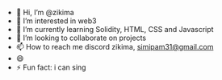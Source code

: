- 👋 Hi, I’m @zikima
- 👀 I’m interested in web3
- 🌱 I’m currently learning Solidity, HTML, CSS and Javascript
- 💞️ I’m looking to collaborate on projects
- 📫 How to reach me discord zikima, simipam31@gmail.com
- 😄
- ⚡ Fun fact: i can sing

<!---
zikima/zikima is a ✨ special ✨ repository because its `README.md` (this file) appears on your GitHub profile.
You can click the Preview link to take a look at your changes.
--->
